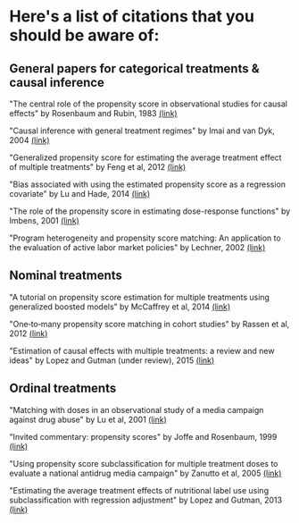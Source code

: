 # Here's a list of citations that you should be aware of:

## General papers for categorical treatments \& causal inference

"The central role of the propensity score in observational studies for causal effects" by Rosenbaum and Rubin, 1983 [(link)](http://biomet.oxfordjournals.org/content/70/1/41.short)

"Causal inference with general treatment regimes" by Imai and van Dyk, 2004 [(link)](http://amstat.tandfonline.com/doi/abs/10.1198/016214504000001187)

"Generalized propensity score for estimating the average treatment effect of multiple treatments" by Feng et al, 2012 [(link)](http://onlinelibrary.wiley.com/doi/10.1002/sim.4168/abstract)

"Bias associated with using the estimated propensity score as a regression covariate" by Lu and Hade, 2014 [(link)](http://onlinelibrary.wiley.com/doi/10.1002/sim.5884/abstract;jsessionid=D6798A6FE2A434730F9B75EE17BE199B.f02t02)

"The role of the propensity score in estimating dose-response functions" by Imbens, 2001 [(link)](http://biomet.oxfordjournals.org/content/87/3/706.short)

"Program heterogeneity and propensity score matching: An application to the evaluation of active labor market policies" by Lechner, 2002 [(link)](http://www.mitpressjournals.org/doi/abs/10.1162/003465302317411488#.VhSHINNViko)


## Nominal treatments

"A tutorial on propensity score estimation for multiple treatments using generalized boosted models" by McCaffrey et al, 2014 [(link)](http://onlinelibrary.wiley.com/doi/10.1002/sim.5753/abstract)

"One‐to‐many propensity score matching in cohort studies" by Rassen et al, 2012 [(link)](http://onlinelibrary.wiley.com/doi/10.1002/pds.3263/full)

"Estimation of causal effects with multiple treatments: a review and new ideas" by Lopez and Gutman (under review), 2015 [(link)](https://statsbylopez.files.wordpress.com/2013/08/multipletreatments_lopez_gutman.pdf)


## Ordinal treatments

"Matching with doses in an observational study of a media campaign against drug abuse" by Lu et al, 2001 [(link)](http://www.tandfonline.com/doi/abs/10.1198/016214501753381896)

"Invited commentary: propensity scores" by Joffe and Rosenbaum, 1999 [(link)](http://aje.oxfordjournals.org/content/150/4/327.short)

"Using propensity score subclassification for multiple treatment doses to evaluate a national antidrug media campaign" by Zanutto et al, 2005 [(link)](http://jeb.sagepub.com/content/30/1/59.short)

"Estimating the average treatment effects of nutritional label use using subclassification with regression adjustment" by Lopez and Gutman, 2013 [(link)](http://smm.sagepub.com/content/early/2014/11/28/0962280214560046.abstract)


